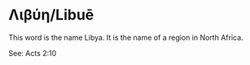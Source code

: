 # Λιβύη/Libuē
This word is the name Libya. It is the name of a region in North Africa.

See: Acts 2:10
